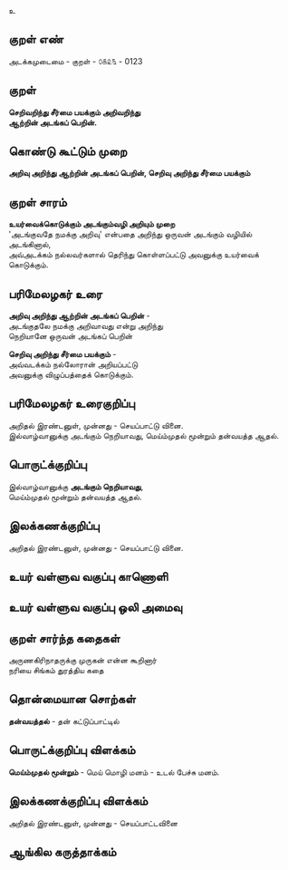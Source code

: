 உ

## குறள் எண் 

அடக்கமுடைமை - குறள் - ௦௧௨௩  - 0123  

## குறள் 

**செறிவறிந்து சீர்மை பயக்கும் அறிவறிந்து  
ஆற்றின் அடங்கப் பெறின்.** 

## கொண்டு கூட்டும் முறை

**அறிவு அறிந்து ஆற்றின் அடங்கப் பெறின், செறிவு அறிந்து சீர்மை பயக்கும்**  

## குறள் சாரம் 

**உயர்வைக்கொடுக்கும் அடங்கும்வழி அறியும் முறை**  
'அடங்குவதே நமக்கு அறிவு' என்பதை அறிந்து ஒருவன் அடங்கும் வழியில் அடங்கினால்,  
அவ்அடக்கம் நல்லவர்களால் தெரிந்து கொள்ளப்பட்டு அவனுக்கு உயர்வைக் கொடுக்கும்.  

## பரிமேலழகர் உரை

**அறிவு அறிந்து ஆற்றின் அடங்கப் பெறின்** -  
அடங்குதலே நமக்கு அறிவாவது என்று அறிந்து  
நெறியானே ஒருவன் அடங்கப் பெறின்  

**செறிவு அறிந்து சீர்மை பயக்கும்** -  
அவ்வடக்கம் நல்லோரான் அறியப்பட்டு  
அவனுக்கு விழுப்பத்தைக் கொடுக்கும்.   

## பரிமேலழகர் உரைகுறிப்பு   

அறிதல் இரண்டனுள், முன்னது - செயப்பாட்டு வினை.  
இல்வாழ்வானுக்கு அடங்கும் நெறியாவது, மெய்ம்முதல் மூன்றும் தன்வயத்த ஆதல்.    


## பொருட்க்குறிப்பு 

இல்வாழ்வானுக்கு **அடங்கும் நெறியாவது**,  
மெய்ம்முதல் மூன்றும் தன்வயத்த ஆதல்.  

## இலக்கணக்குறிப்பு  

அறிதல் இரண்டனுள், முன்னது - செயப்பாட்டு வினை.   

## உயர் வள்ளுவ வகுப்பு காணொளி


## உயர் வள்ளுவ வகுப்பு ஒலி அமைவு 

 
## குறள் சார்ந்த கதைகள் 

அருணகிரிநாதருக்கு முருகன் என்ன கூறினார்   
நரியை சிங்கம் துரத்திய கதை    

## தொன்மையான சொற்கள்

**தன்வயத்தல்** - தன் கட்டுப்பாட்டில்   

## பொருட்க்குறிப்பு விளக்கம்

**மெய்ம்முதல் மூன்றும்**  -  மெய் மொழி மனம் - உடல் பேச்சு மனம். 

## இலக்கணக்குறிப்பு விளக்கம்

அறிதல் இரண்டனுள், 
முன்னது - செயப்பாட்டவினை	

## ஆங்கில கருத்தாக்கம் 


